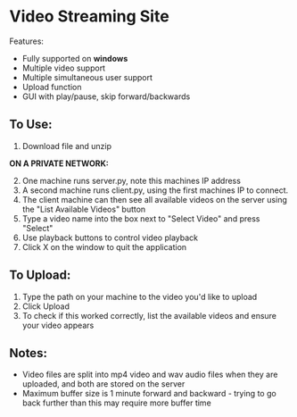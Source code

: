 # Video Streaming Site

Features:
- Fully supported on **windows**
- Multiple video support
- Multiple simultaneous user support
- Upload function
- GUI with play/pause, skip forward/backwards

## To Use:
1. Download file and unzip

**ON A PRIVATE NETWORK:**

2. One machine runs server.py, note this machines IP address
3. A second machine runs client.py, using the first machines IP to connect.
4. The client machine can then see all available videos on the server using the "List Available Videos" button
5. Type a video name into the box next to "Select Video" and press "Select"
6. Use playback buttons to control video playback
7. Click X on the window to quit the application

## To Upload:
1. Type the path on your machine to the video you'd like to upload
2. Click Upload
3. To check if this worked correctly, list the available videos and ensure your video appears


## Notes:
- Video files are split into mp4 video and wav audio files when they are uploaded, and both are stored on the server
- Maximum buffer size is 1 minute forward and backward - trying to go back further than this may require more buffer time